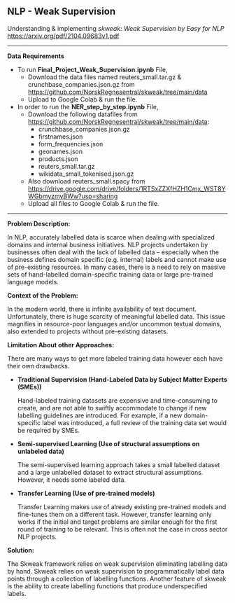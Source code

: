 ## NLP - Weak Supervision

Understanding & implementing *skweak: Weak Supervision by Easy for NLP* 
https://arxiv.org/pdf/2104.09683v1.pdf

****
**Data Requirements**
* To run **Final_Project_Weak_Supervision.ipynb** File, 
     * Download the data files named reuters_small.tar.gz & crunchbase_companies.json.gz from https://github.com/NorskRegnesentral/skweak/tree/main/data
     * Upload to Google Colab & run the file.
* In order to run the **NER_step_by_step.ipynb** File,
     * Download the following datafiles from https://github.com/NorskRegnesentral/skweak/tree/main/data: 
          * crunchbase_companies.json.gz
          * firstnames.json
          * form_frequencies.json
          * geonames.json
          * products.json
          * reuters_small.tar.gz
          * wikidata_small_tokenised.json.gz
     * Also download reuters_small.spacy from https://drive.google.com/drive/folders/1RTSxZZXfHZH1Cmx_WST8YWGbmyzmyBWw?usp=sharing
     * Upload all files to Google Colab & run the file.
****

**Problem Description:**

In NLP, accurately labelled data is scarce when dealing with specialized domains and internal business initiatives. NLP projects undertaken by businesses often deal with the lack of labelled data – especially when the business defines domain specific (e.g. internal) labels and cannot make use of pre-existing resources. In many cases, there is a need to rely on massive sets of hand-labelled domain-specific training data or large pre-trained language models.

**Context of the Problem:**

In the modern world, there is infinite availability of text document. Unfortunately, there is huge scarcity of meaningful labelled data. This issue magnifies in resource-poor languages and/or uncommon textual domains, also extended to projects without pre-existing datasets.

**Limitation About other Approaches:**

There are many ways to get more labeled training data however each have their own drawbacks.

* **Traditional Supervision (Hand-Labeled Data by Subject Matter Experts (SMEs))**

     Hand-labeled training datasets are expensive and time-consuming to create, and are not able to swiftly accommodate to change if new labelling guidelines are introduced. For example, if a new domain-specific label was introduced, a full review of the training data set would be required by SMEs.

* **Semi-supervised Learning (Use of structural assumptions on unlabeled data)**

     The semi-supervised learning approach takes a small labelled dataset and a large unlabelled dataset to extract structural assumptions. However, it needs some labeled data.

* **Transfer Learning (Use of pre-trained models)**

     Transfer Learning makes use of already existing pre-trained models and fine-tunes them on a different task. However, transfer learning only works if the initial and target problems are similar enough for the first round of training to be relevant. This is often not the case in cross sector NLP projects.

**Solution:**

The Skweak framework relies on weak supervision eliminating labelling data by hand. Skweak relies on weak supervision to programmatically label data points through a collection of labelling functions. Another feature of skweak is the ability to create labelling functions that produce underspecified labels.
